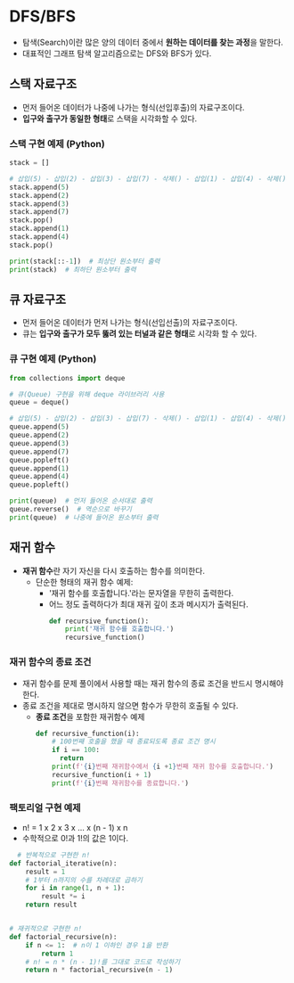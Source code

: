 # DFS/BFS

- 탐색(Search)이란 많은 양의 데이터 중에서 **원하는 데이터를 찾는 과정**을 말한다.
- 대표적인 그래프 탐색 알고리즘으로는 DFS와 BFS가 있다.

## 스택 자료구조

- 먼저 들어온 데이터가 나중에 나가는 형식(선입후출)의 자료구조이다.
- **입구와 출구가 동일한 형태**로 스택을 시각화할 수 있다.

### 스택 구현 예제 (Python)

```python
stack = []

# 삽입(5) - 삽입(2) - 삽입(3) - 삽입(7) - 삭제() - 삽입(1) - 삽입(4) - 삭제()
stack.append(5)
stack.append(2)
stack.append(3)
stack.append(7)
stack.pop()
stack.append(1)
stack.append(4)
stack.pop()

print(stack[::-1])  # 최상단 원소부터 출력
print(stack)  # 최하단 원소부터 출력
```

## 큐 자료구조

- 먼저 들어온 데이터가 먼저 나가는 형식(선입선출)의 자료구조이다.
- 큐는 **입구와 출구가 모두 뚫려 있는 터널과 같은 형태**로 시각화 할 수 있다.

### 큐 구현 예제 (Python)

```python
from collections import deque

# 큐(Queue) 구현을 위해 deque 라이브러리 사용
queue = deque()

# 삽입(5) - 삽입(2) - 삽입(3) - 삽입(7) - 삭제() - 삽입(1) - 삽입(4) - 삭제()
queue.append(5)
queue.append(2)
queue.append(3)
queue.append(7)
queue.popleft()
queue.append(1)
queue.append(4)
queue.popleft()

print(queue)  # 먼저 들어온 순서대로 출력
queue.reverse()  # 역순으로 바꾸기
print(queue)  # 나중에 들어온 원소부터 출력
```

## 재귀 함수

- **재귀 함수**란 자기 자신을 다시 호출하는 함수를 의미한다.
  - 단순한 형태의 재귀 함수 예제:
    - '재귀 함수를 호출합니다.'라는 문자열을 무한히 출력한다.
    - 어느 정도 출력하다가 최대 재귀 깊이 초과 메시지가 출력된다.
      ```python
      def recursive_function():
          print('재귀 함수를 호출합니다.')
          recursive_function()
      ```

### 재귀 함수의 종료 조건

- 재귀 함수를 문제 풀이에서 사용할 때는 재귀 함수의 종료 조건을 반드시 명시해야 한다.
- 종료 조건을 제대로 명시하지 않으면 함수가 무한히 호출될 수 있다.
  - **종료 조건**을 포함한 재귀함수 예제
    ```python
    def recursive_function(i):
        # 100번째 호출을 했을 때 종료되도록 종료 조건 명시
        if i == 100:
          return
        print(f'{i}번째 재귀함수에서 {i +1}번째 재귀 함수를 호출합니다.')
        recursive_function(i + 1)
        print(f'{i}번째 재귀함수를 종료합니다.')
    ```

### 팩토리얼 구현 예제

- n! = 1 x 2 x 3 x ... x (n - 1) x n
- 수학적으로 0!과 1!의 값은 1이다.

```python
  # 반복적으로 구현한 n!
def factorial_iterative(n):
    result = 1
    # 1부터 n까지의 수를 차례대로 곱하기
    for i in range(1, n + 1):
        result *= i
    return result


# 재귀적으로 구현한 n!
def factorial_recursive(n):
    if n <= 1:  # n이 1 이하인 경우 1을 반환
        return 1
    # n! = n * (n - 1)!를 그대로 코드로 작성하기
    return n * factorial_recursive(n - 1)
```
